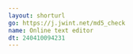 ```yaml
---
layout: shorturl
go: https://j.jwint.net/md5_check
name: Online text editor
dt: 240410094231
---
```

